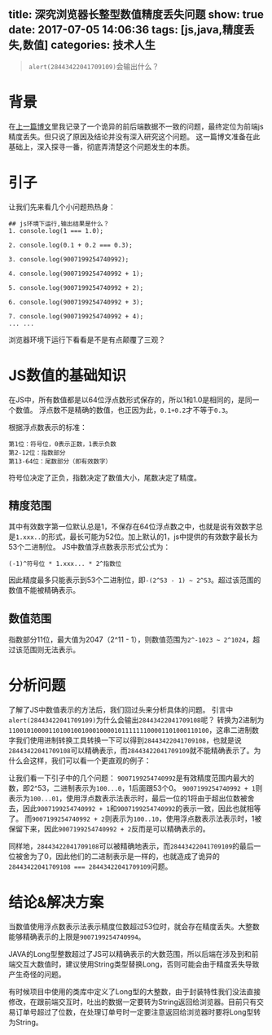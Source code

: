 title: 深究浏览器长整型数值精度丢失问题
show: true
date: 2017-07-05 14:06:36
tags: [js,java,精度丢失,数值]
categories: 技术人生
---

> `alert(28443422041709109)`会输出什么？

# 背景
在[上一篇博文](/2017/06/06/js-max-number/)里我记录了一个诡异的前后端数据不一致的问题，最终定位为前端js精度丢失。但只说了原因及结论并没有深入研究这个问题。
这一篇博文准备在此基础上，深入探寻一番，彻底弄清楚这个问题发生的本质。

# 引子
让我们先来看几个小问题热热身：
```
## js环境下运行,输出结果是什么？
1. console.log(1 === 1.0);

2. console.log(0.1 + 0.2 === 0.3);

3. console.log(9007199254740992);

4. console.log(9007199254740992 + 1);

5. console.log(9007199254740992 + 2);

6. console.log(9007199254740992 + 3);

7. console.log(9007199254740992 + 4);
... ...
```
浏览器环境下运行下看看是不是有点颠覆了三观？

<!--more-->

# JS数值的基础知识
在JS中，所有数值都是以64位浮点数形式保存的，所以1和1.0是相同的，是同一个数值。
浮点数不是精确的数值，也正因为此，`0.1+0.2`才不等于`0.3`。

根据浮点数表示的标准：
```
第1位：符号位，0表示正数，1表示负数
第2-12位：指数部分
第13-64位：尾数部分（即有效数字）
```
符号位决定了正负，指数决定了数值大小，尾数决定了精度。

## 精度范围
其中有效数字第一位默认总是1，不保存在64位浮点数之中，也就是说有效数字总是`1.xxx..`的形式，最长可能为52位。加上默认的1，js中提供的有效数字最长为53个二进制位。
JS中数值浮点数表示形式公式为：
```
(-1)^符号位 * 1.xxx... * 2^指数位
```

因此精度最多只能表示到53个二进制位，即`-(2^53 - 1) ~ 2^53`。超过该范围的数值不能被精确表示。

## 数值范围
指数部分11位，最大值为2047（2^11 - 1），则数值范围为`2^-1023 ~ 2^1024`，超过该范围则无法表示。

# 分析问题
了解了JS中数值表示的方法后，我们回过头来分析具体的问题。
引言中`alert(28443422041709109)`为什么会输出`28443422041709108`呢？
转换为2进制为`1100101000011010010010001000010111111100001101000110100`，这串二进制数字我们使用进制转换工具转换一下可以得到`28443422041709108`，也就是说`28443422041709108`可以精确表示，而`28443422041709109`就不能精确表示了。为什么会这样，我们可以看一个更直观的例子：

让我们看一下引子中的几个问题：
`9007199254740992`是有效精度范围内最大的数，即2^53，二进制表示为`100...0`，1后面跟53个0。
`9007199254740992 + 1`则表示为`100...01`，使用浮点数表示法表示时，最后一位的1将由于超出位数被舍去，因此`9007199254740992 + 1`和`9007199254740992`的表示一致，因此也就相等了。
而`9007199254740992 + 2`则表示为`100..10`，使用浮点数表示法表示时，1被保留下来，因此`9007199254740992 + 2`反而是可以精确表示的。

同样地，`28443422041709108`可以被精确地表示，而`28443422041709109`的最后一位被舍为了0，因此他们的二进制表示是一样的，也就造成了诡异的`28443422041709108 === 28443422041709109`问题。

# 结论&解决方案
当数值使用浮点数表示法表示精度位数超过53位时，就会存在精度丢失。大整数能够精确表示的上限是`9007199254740994`。

JAVA的Long型整数超过了JS可以精确表示的大数范围，所以后端在涉及到和前端交互大数值时，建议使用String类型替换Long，否则可能会由于精度丢失导致产生奇怪的问题。

有时候项目中使用的类库中定义了Long型的大整数，由于封装特性我们没法直接修改，在跟前端交互时，吐出的数据一定要转为String返回给浏览器。目前只有交易订单号超过了位数，在处理订单号时一定要注意返回给浏览器时要将Long型转为String。
